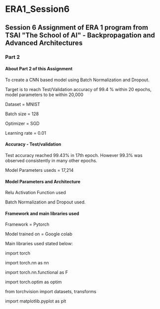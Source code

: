 # ERA1_Session6

## Session 6 Assignment of ERA 1 program from TSAI "The School of AI" - Backpropagation and Advanced Architectures

###  Part 2

#### About Part 2 of this Assignment

To create a CNN based model using Batch Normalization and Dropout.

Target is to reach Test/Validation accuracy of 99.4 % within 20 epochs, model parameters to be within 20,000

Dataset = MNIST

Batch size = 128

Optimizer = SGD

Learning rate = 0.01

#### Accuracy - Test/validation

Test accuracy reached 99.43% in 17th epoch. However 99.3% was observed consistently in many other epochs.

Model Parameters useds = 17,214

#### Model Parameters and Architecture

Relu Activation Function used

Batch Normalization and Dropout used.

#### Framework and main libraries used

Framework = Pytorch

Model trained on = Google colab

Main libraries used stated below:

import torch 

import torch.nn as nn 

import torch.nn.functional as F 

import torch.optim as optim 

from torchvision import datasets, transforms 

import matplotlib.pyplot as plt

